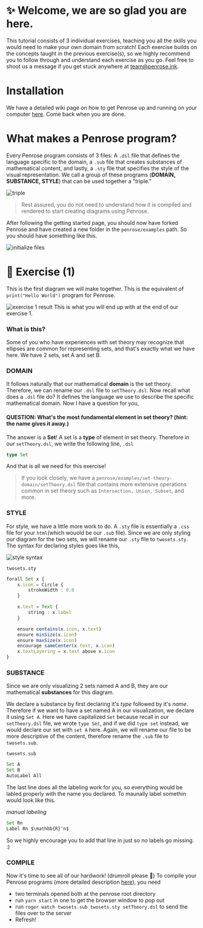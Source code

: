 # ✨ Welcome, we are so glad you are here.

This tutorial consists of 3 individual exercises, teaching you all the skills you would need to make your own domain from scratch! Each exercise builds on the concepts taught in the previous exercise(s), so we highly recommend you to follow through and understand each exercise as you go. Feel free to shoot us a message if you get stuck anywhere at team@penrose.ink.

# Installation
We have a detailed wiki page on how to get Penrose up and running on your computer [here](https://github.com/penrose/penrose/wiki/Building-and-running). Come back when you are done. 

# What makes a Penrose program? 
Every Penrose program consists of 3 files: A `.dsl`  file that defines the language specific to the domain, a `.sub` file that creates substances of mathematical content, and lastly, a `.sty` file that specifies the style of the visual representation. We call a group of these programs (**DOMAIN, SUBSTANCE, STYLE**) that can be used together a "triple." 

![triple](https://github.com/penrose/penrose/blob/docs-edit/assets/tutorial/triple.png)

> Rest assured, you do not need to understand how it is compiled and rendered to start creating diagrams using Penrose. 

After following the getting started page, you should now have forked Penrose and have created a new folder in the `penrose/examples` path. So you should have something like this.

![initialize files](https://github.com/penrose/penrose/blob/docs-edit/assets/tutorial/initializa_file.png)


# 📖 Exercise (1)
This is the first diagram we will make together. This is the equivalent of ```print("Hello World")``` program for Penrose.

![exercise 1 result](https://github.com/penrose/penrose/blob/docs-edit/assets/tutorial/2sets.png)
This is what you will end up with at the end of our exercise 1. 

### What is this? 
Some of you who have experiences with set theory may recognize that ellipses are common for representing sets, and that's exactly what we have here. We have 2 sets, set A and set B. 

### DOMAIN
It follows naturally that our mathematical **domain** is the set theory. Therefore, we can rename our `.dsl` file to `setTheory.dsl`. Now recall what does a `.dsl` file do? It defines the language we use to describe the specific mathematical domain. Now I have a question for you,

#### QUESTION: What's the most fundamental element in set theory? (hint: the name gives it away.)

The answer is a **Set**! A set is a **type** of element in set theory. Therefore in our `setTheory.dsl`, we write the following line,
`.dsl`
```typescript
type Set
```
And that is all we need for this exercise! 

> If you look closely, we have a `penrose/examples/set-theory-domain/setTheory.dsl` file that contains more extensive operations common in set theory such as `Intersection, Union, Subset`, and more. 

### STYLE
For style, we have a little more work to do. A `.sty` file is essentially a `.css` file for your `html`(which wouold be our `.sub` file). Since we are only styling our diagram for the two sets, we will rename our `.sty` file to `twosets.sty`. The syntax for declaring styles goes like this,

![style syntax](https://github.com/penrose/penrose/blob/docs-edit/assets/tutorial/style_syntax.png)

`twosets.sty`
```typescript
forall Set x {
    x.icon = Circle {
        strokeWidth : 0.0
    }

    x.text = Text {
        string : x.label
    }

    ensure contains(x.icon, x.text)
    ensure minSize(x.icon)
    ensure maxSize(x.icon)
    encourage sameCenter(x.text, x.icon)
    x.textLayering = x.text above x.icon
}
```

### SUBSTANCE
Since we are only visualizing 2 sets named A and B, they are our mathematical **substances** for this diagram. 

We declare a substance by first declaring it's *type* followed by it's *name*. Therefore if we want to have a set named A in our visualization, we declare it using `Set A`. Here we have capitalized `Set` because recall in our `setTheory.dsl` file, we wrote `type Set`, and if we did `type set` instead, we would declare our set with `set A` here. Again, we will rename our file to be more descriptive of the content, therefore rename the `.sub` file to `twosets.sub`. 

`twosets.sub`
```typescript
Set A
Set B 
AutoLabel All
```
The last line does all the labeling work for you, so everything would be labled properly with the name you declared. To maunally label somethin would look like this. 

*manual labeling*
```typescript
Set Rn
Label Rn $\mathbb{R}^n$
```
So we highly encourage you to add that line in just so no labels go missing. :) 

### COMPILE
Now it's time to see all of our hardwork! (drumroll please 🥁) To compile your Penrose programs (more detailed description [here](https://github.com/penrose/penrose/wiki/Getting-started)), you need 
* two terminals opened both at the penrose root directory
* run `yarn start` in one to get the browser window to pop out
* run `roger watch twosets.sub twosets.sty setTheory.dsl` to send the files over to the server
* Refresh! 
